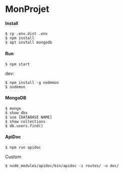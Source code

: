 MonProjet
=====================

#### Install
```
$ cp .env.dist .env
$ npm install
$ apt install mongodb
```

#### Run

```
$ npm start
```
dev:
```
$ npm install -g nodemon
$ nodemon
```

#### MongoDB
```
$ mongo
$ show dbs
$ use [DATABASE NAME]
$ show collections
$ db.users.find()
```

#### ApiDoc
```
$ npm run apidoc
```
Custom
```
$ node_modules/apidoc/bin/apidoc -i routes/ -o doc/
```